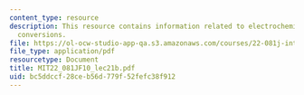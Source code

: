 ```yaml
---
content_type: resource
description: This resource contains information related to electrochemical energy
  conversions.
file: https://ol-ocw-studio-app-qa.s3.amazonaws.com/courses/22-081j-introduction-to-sustainable-energy-fall-2010/bc5ddccf28ceb56d779f52fefc38f912_MIT22_081JF10_lec21b.pdf
file_type: application/pdf
resourcetype: Document
title: MIT22_081JF10_lec21b.pdf
uid: bc5ddccf-28ce-b56d-779f-52fefc38f912
---
```

